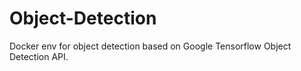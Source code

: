 # Object-Detection
Docker env for object detection based on Google Tensorflow Object Detection API.
